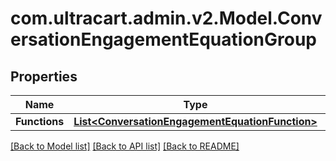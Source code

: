 # com.ultracart.admin.v2.Model.ConversationEngagementEquationGroup
## Properties

Name | Type | Description | Notes
------------ | ------------- | ------------- | -------------
**Functions** | [**List&lt;ConversationEngagementEquationFunction&gt;**](ConversationEngagementEquationFunction.md) |  | [optional] 


[[Back to Model list]](../README.md#documentation-for-models) [[Back to API list]](../README.md#documentation-for-api-endpoints) [[Back to README]](../README.md)

